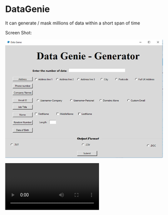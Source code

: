 # DataGenie

It can generate / mask millions of data within a short span of time

Screen Shot:

![alt text](https://github.com/shmanoj16/DataGenie/blob/master/image.png)

![alt text](https://github.com/shmanoj16/DataGenie/blob/master/Data_Genie_Quick_overview.mp4)
